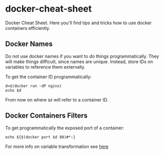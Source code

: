 # docker-cheat-sheet

Docker Cheat Sheet. Here you'll find tips and tricks how to use docker containers efficiently.

## Docker Names

Do not use docker names if you want to do things programmatically. They will make things difficult, since names are unique. Instead, store IDs on variables to reference them externally.

To get the container ID programmatically:

```
d=$(docker run -dP nginx)
echo $d
```

From now on where `$d` will refer to a container ID.

## Docker Containers Filters

To get programmatically the exposed port of a container:

```
echo ${$(docker port $d 80)#*:}
```

For more info on variable transformation see [here](http://stackoverflow.com/a/15548660/1776889)
